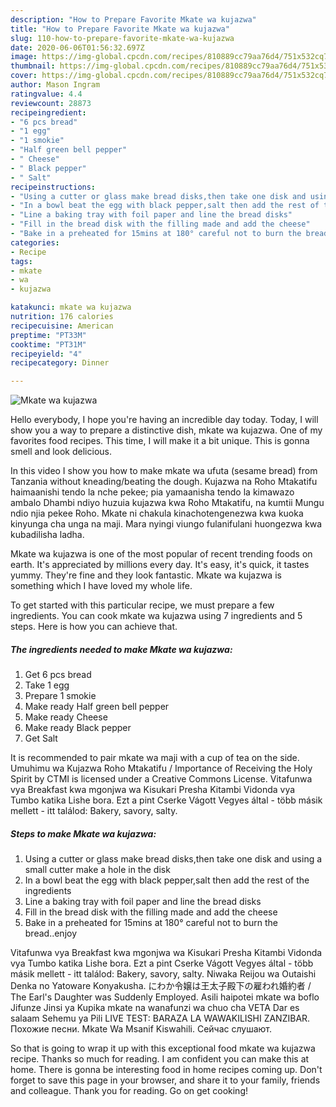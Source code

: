 ```yaml
---
description: "How to Prepare Favorite Mkate wa kujazwa"
title: "How to Prepare Favorite Mkate wa kujazwa"
slug: 110-how-to-prepare-favorite-mkate-wa-kujazwa
date: 2020-06-06T01:56:32.697Z
image: https://img-global.cpcdn.com/recipes/810889cc79aa76d4/751x532cq70/mkate-wa-kujazwa-recipe-main-photo.jpg
thumbnail: https://img-global.cpcdn.com/recipes/810889cc79aa76d4/751x532cq70/mkate-wa-kujazwa-recipe-main-photo.jpg
cover: https://img-global.cpcdn.com/recipes/810889cc79aa76d4/751x532cq70/mkate-wa-kujazwa-recipe-main-photo.jpg
author: Mason Ingram
ratingvalue: 4.4
reviewcount: 28873
recipeingredient:
- "6 pcs bread"
- "1 egg"
- "1 smokie"
- "Half green bell pepper"
- " Cheese"
- " Black pepper"
- " Salt"
recipeinstructions:
- "Using a cutter or glass make bread disks,then take one disk and using a small cutter make a hole in the disk"
- "In a bowl beat the egg with black pepper,salt then add the rest of the ingredients"
- "Line a baking tray with foil paper and line the bread disks"
- "Fill in the bread disk with the filling made and add the cheese"
- "Bake in a preheated for 15mins at 180° careful not to burn the bread..enjoy"
categories:
- Recipe
tags:
- mkate
- wa
- kujazwa

katakunci: mkate wa kujazwa 
nutrition: 176 calories
recipecuisine: American
preptime: "PT33M"
cooktime: "PT31M"
recipeyield: "4"
recipecategory: Dinner

---
```



![Mkate wa kujazwa](https://img-global.cpcdn.com/recipes/810889cc79aa76d4/751x532cq70/mkate-wa-kujazwa-recipe-main-photo.jpg)

Hello everybody, I hope you're having an incredible day today. Today, I will show you a way to prepare a distinctive dish, mkate wa kujazwa. One of my favorites food recipes. This time, I will make it a bit unique. This is gonna smell and look delicious.

In this video I show you how to make mkate wa ufuta (sesame bread) from Tanzania without kneading/beating the dough. Kujazwa na Roho Mtakatifu haimaanishi tendo la nche pekee; pia yamaanisha tendo la kimawazo ambalo Dhambi ndiyo huzuia kujazwa kwa Roho Mtakatifu, na kumtii Mungu ndio njia pekee Roho. Mkate ni chakula kinachotengenezwa kwa kuoka kinyunga cha unga na maji. Mara nyingi viungo fulanifulani huongezwa kwa kubadilisha ladha.

Mkate wa kujazwa is one of the most popular of recent trending foods on earth. It's appreciated by millions every day. It's easy, it's quick, it tastes yummy. They're fine and they look fantastic. Mkate wa kujazwa is something which I have loved my whole life.


To get started with this particular recipe, we must prepare a few ingredients. You can cook mkate wa kujazwa using 7 ingredients and 5 steps. Here is how you can achieve that.

<!--inarticleads1-->

##### The ingredients needed to make Mkate wa kujazwa:

1. Get 6 pcs bread
1. Take 1 egg
1. Prepare 1 smokie
1. Make ready Half green bell pepper
1. Make ready  Cheese
1. Make ready  Black pepper
1. Get  Salt


It is recommended to pair mkate wa maji with a cup of tea on the side. Umuhimu wa Kujazwa Roho Mtakatifu / Importance of Receiving the Holy Spirit by CTMI is licensed under a Creative Commons License. Vitafunwa vya Breakfast kwa mgonjwa wa Kisukari Presha Kitambi Vidonda vya Tumbo katika Lishe bora. Ezt a pint Cserke Vágott Vegyes által - több másik mellett - itt találod: Bakery, savory, salty. 

<!--inarticleads2-->

##### Steps to make Mkate wa kujazwa:

1. Using a cutter or glass make bread disks,then take one disk and using a small cutter make a hole in the disk
1. In a bowl beat the egg with black pepper,salt then add the rest of the ingredients
1. Line a baking tray with foil paper and line the bread disks
1. Fill in the bread disk with the filling made and add the cheese
1. Bake in a preheated for 15mins at 180° careful not to burn the bread..enjoy


Vitafunwa vya Breakfast kwa mgonjwa wa Kisukari Presha Kitambi Vidonda vya Tumbo katika Lishe bora. Ezt a pint Cserke Vágott Vegyes által - több másik mellett - itt találod: Bakery, savory, salty. Niwaka Reijou wa Outaishi Denka no Yatoware Konyakusha. にわか令嬢は王太子殿下の雇われ婚約者 / The Earl&#39;s Daughter was Suddenly Employed. Asili haipotei mkate wa boflo Jifunze Jinsi ya Kupika mkate na wanafunzi wa chuo cha VETA Dar es salaam Sehemu ya Pili LIVE TEST: BARAZA LA WAWAKILISHI ZANZIBAR. Похожие песни. Mkate Wa Msanif Kiswahili. Сейчас слушают. 

So that is going to wrap it up with this exceptional food mkate wa kujazwa recipe. Thanks so much for reading. I am confident you can make this at home. There is gonna be interesting food in home recipes coming up. Don't forget to save this page in your browser, and share it to your family, friends and colleague. Thank you for reading. Go on get cooking!
